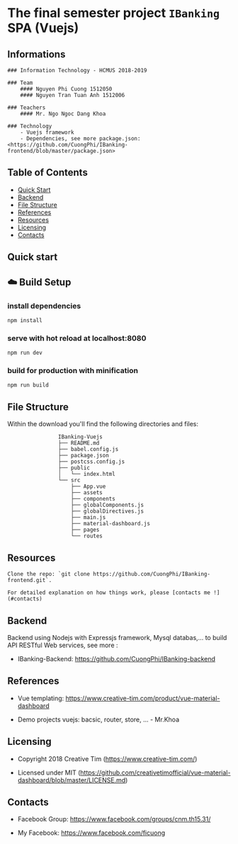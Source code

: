 # The final semester project `IBanking` SPA (Vuejs)

## Informations

	### Information Technology - HCMUS 2018-2019
	
	### Team
		#### Nguyen Phi Cuong 1512050
		#### Nguyen Tran Tuan Anh 1512006
		
	### Teachers
		#### Mr. Ngo Ngoc Dang Khoa
		
	### Technology
		- Vuejs framework
		- Dependencies, see more package.json: <https://github.com/CuongPhi/IBanking-frontend/blob/master/package.json>


## Table of Contents

* [Quick Start](#quick-start)
* [Backend](#backend)
* [File Structure](#file-structure)
* [References](#references)
* [Resources](#resources)
* [Licensing](#licensing)
* [Contacts](#contacts)




## Quick start

## :cloud: Build Setup

### install dependencies
`npm install`
### serve with hot reload at localhost:8080
`npm run dev`
### build for production with minification
`npm run build`


## File Structure
Within the download you'll find the following directories and files:

```
				IBanking-Vuejs
				├── README.md
				├── babel.config.js
				├── package.json
				├── postcss.config.js
				├── public
				│   └── index.html
				└── src
					├── App.vue
					├── assets
					├── components
					├── globalComponents.js
					├── globalDirectives.js
					├── main.js
					├── material-dashboard.js
					├── pages
					└── routes

```


## Resources
```
Clone the repo: `git clone https://github.com/CuongPhi/IBanking-frontend.git`.

For detailed explanation on how things work, please [contacts me !](#contacts)
```


## Backend
	
  Backend using Nodejs with Expressjs framework, Mysql databas,... to build API RESTful Web services, see more : 
- IBanking-Backend: <https://github.com/CuongPhi/IBanking-backend>


	
## References

- Vue templating: <https://www.creative-tim.com/product/vue-material-dashboard>

- Demo projects vuejs: bacsic, router, store, ... - Mr.Khoa



## Licensing

- Copyright 2018 Creative Tim (https://www.creative-tim.com/)

- Licensed under MIT (https://github.com/creativetimofficial/vue-material-dashboard/blob/master/LICENSE.md)



## Contacts

- Facebook Group: <https://www.facebook.com/groups/cnm.th15.31/>

- My Facebook: <https://www.facebook.com/ficuong>

